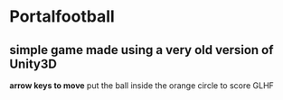 # Portalfootball
## simple game made using a very old version of Unity3D
**arrow keys to move**
put the ball inside the orange circle to score 
GLHF